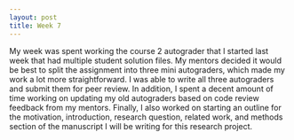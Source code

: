 ```yaml
---
layout: post
title: Week 7
---
```


My week was spent working the course 2 autograder that I started last week that had multiple student solution files. My mentors decided it would be best to split the assignment into three mini autograders, which made my work a lot more straightforward. I was able to write all three autograders and submit them for peer review. In addition, I spent a decent amount of time working on updating my old autograders based on code review feedback from my mentors. Finally, I also worked on starting an outline for the motivation, introduction, research question, related work, and methods section of the manuscript I will be writing for this research project. 


